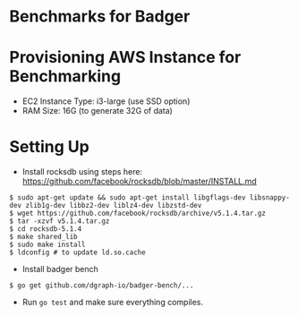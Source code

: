 # Benchmarks for Badger

# Provisioning AWS Instance for Benchmarking
- EC2 Instance Type: i3-large (use SSD option)
- RAM Size: 16G (to generate 32G of data)

# Setting Up
- Install rocksdb using steps here: https://github.com/facebook/rocksdb/blob/master/INSTALL.md

```
$ sudo apt-get update && sudo apt-get install libgflags-dev libsnappy-dev zlib1g-dev libbz2-dev liblz4-dev libzstd-dev
$ wget https://github.com/facebook/rocksdb/archive/v5.1.4.tar.gz
$ tar -xzvf v5.1.4.tar.gz
$ cd rocksdb-5.1.4
$ make shared_lib
$ sudo make install
$ ldconfig # to update ld.so.cache
```

- Install badger bench

```
$ go get github.com/dgraph-io/badger-bench/...
```

- Run  `go test` and make sure everything compiles.


